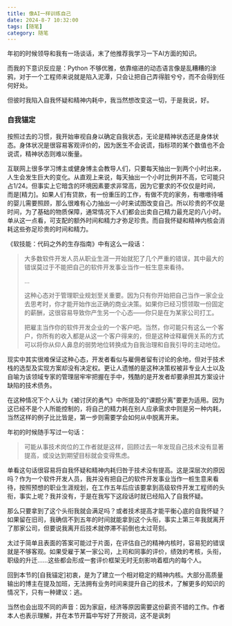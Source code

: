 ```yaml
---
title: 像AI一样训练自己
date: 2024-8-7 10:32:00
tags: [随笔]
category: 随笔
---
```


年初的时候领导和我有一场谈话，末了他推荐我学习一下AI方面的知识。

而我的下意识反应是：Python 不够优雅，依靠缩进的动态语言像是乱糟糟的涂鸦，对于一个工程师来说就是陷入泥潭，只会让把自己弄得脏兮兮，而不会得到任何好处。

但彼时我陷入自我怀疑和精神内耗中，我当然想改变这一切，于是我说，好。



### 自我锚定

按照过去的习惯，我开始审视自身以确定自我状态，无论是精神状态还是身体状态。身体状况是很容易客观评价的，因为医生不会说谎，指标项的某个数值也不会说谎，精神状态则难以衡量。

互联网上很多学习博主或健身博主会教导人们，只要每天抽出一到两个小时出来，人生会发生巨大的变化。从直观上来说，每天抽出一个小时比例并不高，它可能只占1/24。但事实上它暗含的环境因素要求非常高，因为它要求的不仅仅是时间，而是[精力]。如果人们有贷款，有一份重压的工作，有做不完的家务，有嗷嗷待哺的婴儿需要照顾，那么很难有心力抽出一小时来试图改变自己。所以珍贵的不仅是时间，为了基础的物质保障，通常情况下人们都会出卖自己精力最充足的八小时。单从这一点看，可支配的额外时间和精力才弥足珍贵。而自我怀疑和精神内核会消耗这些弥足珍贵的时间和精力。

《软技能：代码之外的生存指南》中有这么一段话：

> 大多数软件开发人员从职业生涯一开始就犯了几个严重的错误，其中最大的错误莫过于不能把自己的软件开发事业当作一桩生意来看待。
>
> ...
>
> 这种心态对于管理职业规划至关重要。因为只有你开始把自己当作一家企业去思考时，你才能开始作出正确的商业决策。如果你已经习惯领取一份固定的薪酬，这很容易导致你产生另一个心态——你只是在为某家公司打工。
>
> 把雇主当作你的软件开发企业的一个客户吧。当然，你可能只有这么一个客户，你所有的收入都是从这一个客户得来的，但是这种诠释雇佣关系的方式可以将你从仰人鼻息的弱势地位转换成为自我治理和自我引导的主动地位。

现实中其实很难保证这种心态，开发者看似与雇佣者留有讨论的余地，但对于技术栈的选型及实现方案却没有决定权。更让人遗憾的是这种决策权被非专业人士以及自喻为该领域专家的管理层牢牢把握在手中，残酷的是开发者却要承担其方案设计缺陷的技术债务。

在这种情况下个人认为《被讨厌的勇气》中所提及的"课题分离"要更为适用。因为这已经不是个人所能控制的，将自己的精力耗在别人应承需求中则是另一种内耗，当然这样的例子比比皆是，第一步则需要学会如何从中脱离开来。



年初的时候随手写过一句话：

> 可能从事技术岗位的工作者就是这样，回顾过去一年发现自己技术没有显著提高，或没达到期望目标就会变得焦虑。

单看这句话很容易将自我怀疑和精神内耗归咎于技术没有提高。这是深层次的原因吗？作为一个软件开发人员，我并没有把自己的软件开发事业当作一桩生意来看待，按照预想的职业生涯规划，在工作五年后应该要拿到高级软件开发工程师的头衔，事实上呢？我并没有，于是在我写下这段话时就已经陷入了自我怀疑。

那么只要拿到了这个头衔我就会满足吗？或者技术提高才能平衡心底的自我怀疑？如果留在旧司，我确信不到五年的时间就能拿到这个头衔，事实上第三年我就离开了那家公司，但要说我离开后技术就停滞不前倒也太过苛刻。

太过于简单且表面的答案可能过于片面，在评估自己的精神内核时，容易犯的错误就是不够客观。如果受雇于某一家公司，上司和同事的评价，绩效的考核，头衔，职级的升迁……这些都会形成一套评价框架无时无刻影响着框内的每个人。

回到本节的[自我锚定]初衷，是为了建立一个相对稳定的精神内核。大部分高质量输出的博主在提及加班，无法拥有业务时间来提升自己的技术，了解更多的知识的情况下，只有一种建议：逃。

当然也会出现不同的声音：因为家庭，经济等原因需要这份薪资不错的工作。作者本人也表示理解，并在本节开篇中写好了开脱词，这不是讽刺

